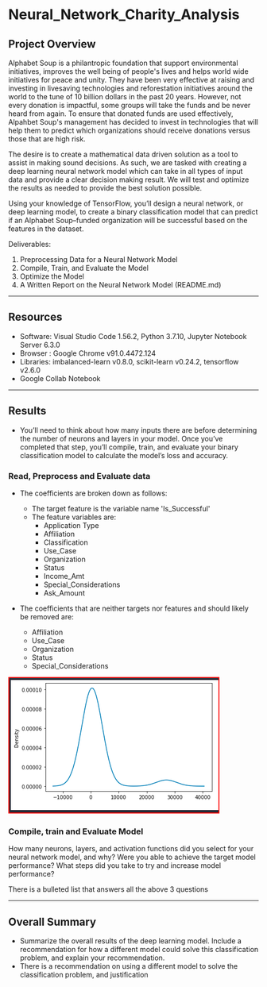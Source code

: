 # Neural_Network_Charity_Analysis

## Project Overview

Alphabet Soup is a philantropic foundation that support environmental initiatives, improves the well being of people's lives and helps world wide initiatives for peace and unity. They have been very effective at raising and investing in livesaving technologies and reforestation initiatives around the world to the tune of 10 billion dollars in the past 20 years. However, not every donation is impactful, some groups will take the funds and be never heard from again. To ensure that donated funds are used effectively, Alpahbet Soup's management has decided to invest in technologies that will help them to predict which organizations should receive donations versus those that are high risk.

The desire is to create a mathematical data driven solution as a tool to assist in making sound decisions. As such, we are tasked with creating a deep learning neural network model which can take in all types of input data and provide a clear decision making result. We will test and optimize the results as needed to provide the best solution possible.

Using your knowledge of TensorFlow, you’ll design a neural network, or deep learning model, to create a binary classification model that can predict if an Alphabet Soup–funded organization will be successful based on the features in the dataset.

Deliverables:

1. Preprocessing Data for a Neural Network Model
2. Compile, Train, and Evaluate the Model
3. Optimize the Model
4. A Written Report on the Neural Network Model (README.md)

------------------------------------------------------------------------------------------------------------

## Resources

- Software: Visual Studio Code 1.56.2, Python 3.7.10, Jupyter Notebook Server 6.3.0
- Browser : Google Chrome v91.0.4472.124
- Libraries: imbalanced-learn v0.8.0, scikit-learn v0.24.2, tensorflow v2.6.0
- Google Collab Notebook

------------------------------------------------------------------------------------------------------------

## Results

- You’ll need to think about how many inputs there are before determining the number of neurons and layers in your model. Once you’ve completed that step, you’ll compile, train, and evaluate your binary classification model to calculate the model’s loss and accuracy.

### Read, Preprocess and Evaluate data

- The coefficients are broken down as follows:
  - The target feature is the variable name 'Is_Successful'
  - The feature variables are:
    - Application Type
    - Affiliation
    - Classification
    - Use_Case
    - Organization
    - Status
    - Income_Amt
    - Special_Considerations
    - Ask_Amount

- The coefficients that are neither targets nor features and should likely be removed are:
  - Affiliation
  - Use_Case
  - Organization
  - Status
  - Special_Considerations

![Image1](images/1DataDensityPlot1.png)

### Compile, train and Evaluate Model

How many neurons, layers, and activation functions did you select for your neural network model, and why?
Were you able to achieve the target model performance?
What steps did you take to try and increase model performance?

There is a bulleted list that answers all the above 3 questions

------------------------------------------------------------------------------------------------------------

## Overall Summary

- Summarize the overall results of the deep learning model. Include a recommendation for how a different model could solve this classification problem, and explain your recommendation.
- There is a recommendation on using a different model to solve the classification problem, and justification
